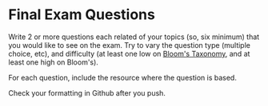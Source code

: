 # Final Exam Questions

Write 2 or more questions each related of your topics (so, six minimum) that you would like to see on the exam. Try to vary the question type (multiple choice, etc), and difficulty (at least one low on [Bloom's Taxonomy](https://cft.vanderbilt.edu/guides-sub-pages/blooms-taxonomy/ "Bloom's Taxonomy of Learning"), and at least one high on Bloom's).

For each question, include the resource where the question is based. 

Check your formatting in Github after you push.
